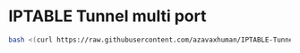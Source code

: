 # IPTABLE Tunnel multi port
 
```sh
bash <(curl https://raw.githubusercontent.com/azavaxhuman/IPTABLE-Tunnel-multi-port/tunnel.sh)```


